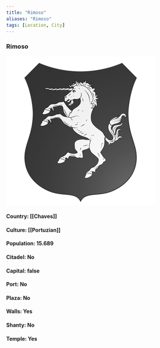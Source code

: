 ```yaml
---
title: "Rimoso"
aliases: "Rimoso"
tags: [Location, City]
---
```

### Rimoso
![](attachment/9fa937a960125d15952cf184d6e43744.svg)

#### Country: [[Chaves]]

#### Culture: [[Portuzian]]

#### Population: 15.689

#### Citadel: No

#### Capital: false

#### Port: No

#### Plaza: No

#### Walls: Yes

#### Shanty: No

#### Temple: Yes

